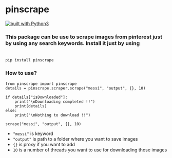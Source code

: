 # pinscrape
[![built with Python3](https://img.shields.io/badge/built%20with-Python3.x-red.svg)](https://www.python.org/)

### This package can be use to scrape images from pinterest just by using any search keywords. Install it just by using <br><br>
`pip install pinscrape`
### How to use?
```
from pinscrape import pinscrape
details = pinscrape.scraper.scrape("messi", "output", {}, 10)

if details["isDownloaded"]:
    print("\nDownloading completed !!")
    print(details)
else:
    print("\nNothing to download !!")
```

`scrape("messi", "output", {}, 10)` <br/>
- `"messi"` is keyword
- `"output"` is path to a folder where you want to save images
- `{}` is proxy if you want to add
- `10` is a number of threads you want to use for downloading those images
